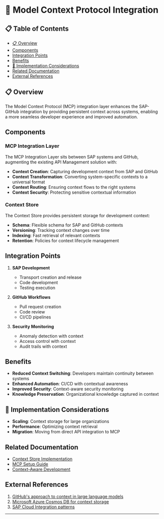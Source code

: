 # 📄 Model Context Protocol Integration

## 📋 Table of Contents

- [📋 Overview](#overview)
- [Components](#components)
- [Integration Points](#integration-points)
- [Benefits](#benefits)
- [🔧 Implementation Considerations](#implementation-considerations)
- [Related Documentation](#related-documentation)
- [External References](#external-references)


## 📋 Overview

The Model Context Protocol (MCP) integration layer enhances the SAP-GitHub integration by providing persistent context across systems, enabling a more seamless developer experience and improved automation.

## Components

### MCP Integration Layer

The MCP Integration Layer sits between SAP systems and GitHub, augmenting the existing API Management solution with:

- **Context Creation**: Capturing development context from SAP and GitHub
- **Context Transformation**: Converting system-specific contexts to a universal format
- **Context Routing**: Ensuring context flows to the right systems
- **Context Security**: Protecting sensitive contextual information

### Context Store

The Context Store provides persistent storage for development context:

- **Schema**: Flexible schema for SAP and GitHub contexts
- **Versioning**: Tracking context changes over time
- **Indexing**: Fast retrieval of relevant contexts
- **Retention**: Policies for context lifecycle management

## Integration Points

1. **SAP Development**
   - Transport creation and release
   - Code development
   - Testing execution
   
2. **GitHub Workflows**
   - Pull request creation
   - Code review
   - CI/CD pipelines
   
3. **Security Monitoring**
   - Anomaly detection with context
   - Access control with context
   - Audit trails with context

## Benefits

- **Reduced Context Switching**: Developers maintain continuity between systems
- **Enhanced Automation**: CI/CD with contextual awareness
- **Improved Security**: Context-aware security monitoring
- **Knowledge Preservation**: Organizational knowledge captured in context

## 🔧 Implementation Considerations

- **Scaling**: Context storage for large organizations
- **Performance**: Optimizing context retrieval
- **Migration**: Moving from direct API integration to MCP

## Related Documentation

- [Context Store Implementation](./context-store.md)
- [MCP Setup Guide](../implementation/mcp-setup-guide.md)
- [Context-Aware Development](../development/context-aware-development.md)

## External References

1. [GitHub's approach to context in large language models](https://github.blog/2023-10-30-the-architecture-of-todays-llm-applications/)
2. [Microsoft Azure Cosmos DB for context storage](https://learn.microsoft.com/en-us/azure/cosmos-db/)
3. [SAP Cloud Integration patterns](https://api.sap.com/integrationflow) 
---


